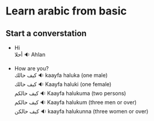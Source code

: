# Learn arabic from basic

## Start a converstation

-   Hi \
    أحلا :sound: Ahlan

-   How are you? \
    كيف حالك :sound: kaayfa haluka (one male) \
    كيف حالك :sound: Kaayfa haluki (one female) \
    كيف حالكم :sound: Kaayfa halukuma (two persons) \
    كيف حالكم :sound: Kaayfa halukum (three men or over) \
    كيف حالكن :sound: kaayfa halukunna (three women or over)

